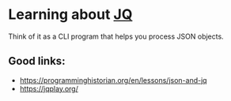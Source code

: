 # Learning about [JQ](https://stedolan.github.io/jq/)

Think of it as a CLI program that helps you process JSON objects.

## Good links:
- https://programminghistorian.org/en/lessons/json-and-jq
- https://jqplay.org/